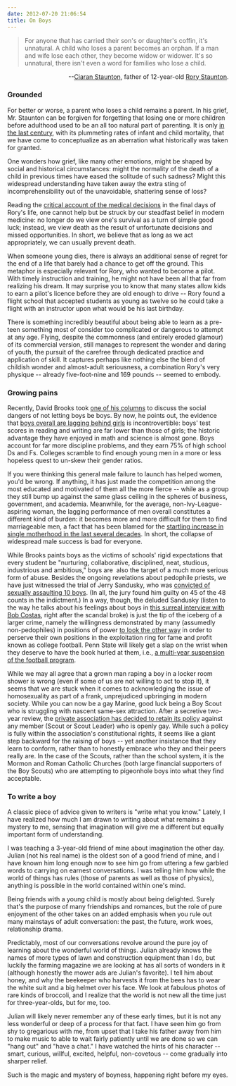 ```yaml
---
date: 2012-07-20 21:06:54
title: On Boys
---
```


<blockquote>For anyone that has carried their son's or daughter's coffin, it's unnatural. A child who loses a parent becomes an orphan. If a man and wife lose each other, they become widow or widower. It's so unnatural, there isn't even a word for families who lose a child.</blockquote>
<p style="text-align: right;">--<a href="http://www.nytimes.com/2012/07/15/opinion/sunday/dowd-the-boy-who-wanted-to-fly.html" target="_blank">Ciaran Staunton</a>, father of 12-year-old <a href="http://www.nytimes.com/2012/07/12/nyregion/in-rory-stauntons-fight-for-his-life-signs-that-went-unheeded.html" target="_blank">Rory Staunton</a>.</p>

<h3>Grounded</h3>
For better or worse, a parent who loses a child remains a parent. In his grief, Mr. Staunton can be forgiven for forgetting that losing one or more children before adulthood used to be an all too natural part of parenting. It is only <a href="http://www.hrsa.gov/healthit/images/mchb_child_mortality_pub.pdf" target="_blank">in the last century</a>, with its plummeting rates of infant and child mortality, that we have come to conceptualize as an aberration what historically was taken for granted.

<!--more-->

One wonders how grief, like many other emotions, might be shaped by social and historical circumstances: might the normality of the death of a child in previous times have eased the solitude of such sadness? Might this widespread understanding have taken away the extra sting of incomprehensibility out of the unavoidable, shattering sense of loss?

Reading the <a href="http://www.nytimes.com/2012/07/12/nyregion/in-rory-stauntons-fight-for-his-life-signs-that-went-unheeded.html" target="_blank">critical account of the medical decisions</a> in the final days of Rory's life, one cannot help but be struck by our steadfast belief in modern medicine: no longer do we view one's survival as a turn of simple good luck; instead, we view death as the result of unfortunate decisions and missed opportunities. In short, we believe that as long as we act appropriately, we can usually prevent death.

When someone young dies, there is always an additional sense of regret for the end of a life that barely had a chance to get off the ground. This metaphor is especially relevant for Rory, who wanted to become a pilot. With timely instruction and training, he might not have been all that far from realizing his dream. It may surprise you to know that many states allow kids to earn a pilot's licence before they are old enough to drive -- Rory found a flight school that accepted students as young as twelve so he could take a flight with an instructor upon what would be his last birthday.

There is something incredibly beautiful about being able to learn as a pre-teen something most of consider too complicated or dangerous to attempt at any age. Flying, despite the commonness (and entirely eroded glamour) of its commercial version, still manages to represent the wonder and daring of youth, the pursuit of the carefree through dedicated practice and application of skill. It captures perhaps like nothing else the blend of childish wonder and almost-adult seriousness, a combination Rory's very physique -- already five-foot-nine and 169 pounds -- seemed to embody.
<h3>Growing pains</h3>
Recently, David Brooks took <a href="http://www.nytimes.com/2012/07/06/opinion/honor-code.html" target="_blank">one of his columns</a> to discuss the social dangers of not letting boys be boys. By now, he points out, the evidence that <a href="http://www.amazon.com/Boys-Adrift-Epidemic-Unmotivated-Underachieving/dp/0465072100" target="_blank">boys overall are lagging behind girls</a> is incontrovertible: boys' test scores in reading and writing are far lower than those of girls; the historic advantage they have enjoyed in math and science is almost gone. Boys account for far more discipline problems, and they earn 75% of high school Ds and Fs. Colleges scramble to find enough young men in a more or less hopeless quest to un-skew their gender ratios.

If you were thinking this general male failure to launch has helped women, you'd be wrong. If anything, it has just made the competition among the most educated and motivated of them all the more fierce -- while as a group they still bump up against the same glass ceiling in the spheres of business, government, and academia. Meanwhile, for the average, non-Ivy-League-aspiring woman, the lagging performance of men overall constitutes a different kind of burden: it becomes more and more difficult for them to find marriageable men, a fact that has been blamed for the <a href="http://www.nytimes.com/2012/07/15/us/two-classes-in-america-divided-by-i-do.html" target="_blank">startling increase in single motherhood in the last several decades</a>. In short, the collapse of widespread male success is bad for everyone.

While Brooks paints boys as the victims of schools' rigid expectations that every student be "nurturing, collaborative, disciplined, neat, studious, industrious and ambitious," boys are  also the target of a much more serious form of abuse. Besides the ongoing revelations about pedophile priests, we have just witnessed the trial of Jerry Sandusky, who was <a href="http://www.nytimes.com/2012/06/23/sports/ncaafootball/jerry-sandusky-convicted-of-sexually-abusing-boys.html" target="_blank">convicted of sexually assaulting 10 boys</a>. (In all, the jury found him guilty on 45 of the 48 counts in the indictment.) In a way, though, the deluded Sandusky (listen to the way he talks about his feelings about boys in <a href="http://www.youtube.com/watch?v=3Xy0L8MUsOE" target="_blank">this surreal interview with Bob Costas</a>, right after the scandal broke) is just the tip of the iceberg of a larger crime, namely the willingness demonstrated by many (assumedly non-pedophiles) in positions of power <a href="http://www.nytimes.com/interactive/2012/07/12/sports/ncaafootball/13pennstate-document.html" target="_blank">to look the other way</a> in order to perserve their own positions in the exploitation ring for fame and profit known as college football. Penn State will likely get a slap on the wrist when they deserve to have the book hurled at them, i.e., <a href="http://www.npr.org/2012/07/16/156855045/op-ed-ban-penn-state-football" target="_blank">a multi-year suspension of the football program</a>.

While we may all agree that a grown man raping a boy in a locker room shower is wrong (even if some of us are not willing to act to stop it), it seems that we are stuck when it comes to acknowledging the issue of homosexuality as part of a frank, unprejudiced upbringing in modern society. While you can now be a gay Marine, good luck being a Boy Scout who is struggling with nascent same-sex attraction. After a secretive two-year review, the <a href="http://www.nytimes.com/2012/07/18/us/boy-scouts-reaffirm-ban-on-gay-members.html" target="_blank">private association has decided to retain its policy</a> against any member (Scout or Scout Leader) who is openly gay. While such a policy is fully within the association's constitutional rights, it seems like a giant step backward for the raising of boys -- yet another insistance that they learn to conform, rather than to honestly embrace who they and their peers really are. In the case of the Scouts, rather than the school system, it is the Mormon and Roman Catholic Churches (both large financial supporters of the Boy Scouts) who are attempting to pigeonhole boys into what they find acceptable.
<h3>To write a boy</h3>
A classic piece of advice given to writers is "write what you know." Lately, I have realized how much I am drawn to writing about what remains a mystery to me, sensing that imagination will give me a different but equally important form of understanding.

I was teaching a 3-year-old friend of mine about imagination the other day. Julian (not his real name) is the oldest son of a good friend of mine, and I have known him long enough now to see him go from uttering a few garbled words to carrying on earnest conversations. I was telling him how while the world of things has rules (those of parents as well as those of physics), anything is possible in the world contained within one's mind.

Being friends with a young child is mostly about being delighted. Surely that's the purpose of many friendships and romances, but the role of pure enjoyment of the other takes on an added emphasis when you rule out many mainstays of adult conversation: the past, the future, work woes, relationship drama.

Predictably, most of our conversations revolve around the pure joy of learning about the wonderful world of things. Julian already knows the names of more types of lawn and construction equipment than I do, but luckily the farming magazine we are looking at has all sorts of wonders in it (although honestly the mower ads are Julian's favorite). I tell him about honey, and why the beekeeper who harvests it from the bees has to wear the white suit and a big helmet over his face. We look at fabulous photos of rare kinds of broccoli, and I realize that the world is not new all the time just for three-year-olds, but for me, too.

Julian will likely never remember any of these early times, but it is not any less wonderful or deep of a process for that fact. I have seen him go from shy to gregarious with me, from upset that I take his father away from him to make music to able to wait fairly patiently until we are done so we can "hang out" and "have a chat." I have watched the hints of his character -- smart, curious, willful, excited, helpful, non-covetous -- come gradually into sharper relief.

Such is the magic and mystery of boyness, happening right before my eyes.
